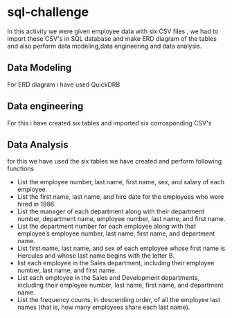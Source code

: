 # sql-challenge
In this activity we were given employee data with six CSV files , we had  to import these CSV's in SQL database and make ERD diagram of the tables and also perform data modeling,data engineering and data analysis.
## Data Modeling
For ERD diagram i have used QuickDRB
## Data engineering
For this i have created six tables and imported six corrosponding CSV's
## Data Analysis
for this we have used the six tables we have created and perform following functions
 *    List the employee number, last name, first name, sex, and salary of each employee.
   * List the first name, last name, and hire date for the employees who were hired in 1986.
   * List the manager of each department along with their department number, department name, employee number, last name, and first name.
  *  List the department number for each employee along with that employee’s employee number, last name, first name, and department name.
  *  List first name, last name, and sex of each employee whose first name is Hercules and whose last name begins with the letter B.
 * list each employee in the Sales department, including their employee number, last name, and first name.
 * List each employee in the Sales and Development departments, including their employee number, last name, first name, and department name.
  * List the frequency counts, in descending order, of all the employee last names (that is, how many employees share each last name).
